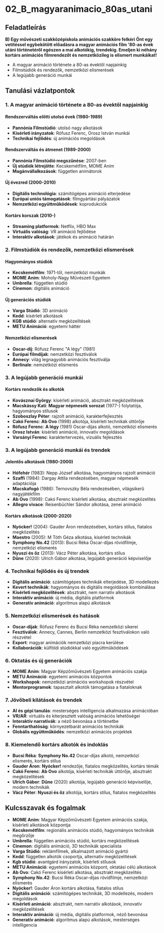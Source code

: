 # 02_B_magyaranimacio_80as_utani

## Feladatleírás

**B) Egy művészeti szakközépiskola animációs szakköre felkéri Önt egy vetítéssel egybekötött előadásra a magyar animációs film '80-as évek utáni történetéről egészen a mai alkotókig, trendekig. Emeljen ki néhány kortárs animációs filmrendezőt és nemzetközileg is elismert munkáikat!**

- A magyar animáció története a 80-as évektől napjainkig
- Filmstúdiók és rendezők, nemzetközi elismerések
- A legújabb generáció munkái

## Tanulási vázlatpontok

### 1. A magyar animáció története a 80-as évektől napjainkig

#### Rendszerváltás előtti utolsó évek (1980-1989)
- **Pannónia Filmstúdió**: utolsó nagy alkotások
- **Kísérleti irányzatok**: Rófusz Ferenc, Orosz István munkái
- **Technikai fejlődés**: új animációs megoldások

#### Rendszerváltás és átmenet (1989-2000)
- **Pannónia Filmstúdió megszűnése**: 2007-ben
- **Új stúdiók létrejötte**: Kecskemétfilm, MOME Anim
- **Magánvállalkozások**: független animátorok

#### Új évezred (2000-2010)
- **Digitális technológia**: számítógépes animáció elterjedése
- **Európai uniós támogatások**: filmgyártási pályázatok
- **Nemzetközi együttműködések**: koprodukciók

#### Kortárs korszak (2010-)
- **Streaming platformok**: Netflix, HBO Max
- **Virtuális valóság**: VR animáció fejlődése
- **Interaktív alkotások**: játékok és animáció határán

### 2. Filmstúdiók és rendezők, nemzetközi elismerések

#### Hagyományos stúdiók
- **Kecskemétfilm**: 1971-től, nemzetközi munkák
- **MOME Anim**: Moholy-Nagy Művészeti Egyetem
- **Umbrella**: független stúdió
- **Cinemon**: digitális animáció

#### Új generációs stúdiók
- **Varga Stúdió**: 3D animáció
- **Kedd**: kísérleti alkotások
- **KGB stúdió**: alternatív megközelítések
- **METU Animáció**: egyetemi háttér

#### Nemzetközi elismerések
- **Oscar-díj**: Rófusz Ferenc "A légy" (1981)
- **Európai filmdíjak**: nemzetközi fesztiválok
- **Annecy**: világ legnagyobb animációs fesztiválja
- **Berlinale**: nemzetközi elismerés

### 3. A legújabb generáció munkái

#### Kortárs rendezők és alkotók
- **Kovásznai György**: kísérleti animáció, absztrakt megközelítések
- **Macskássy Kati**: **Magyar népmesék sorozat** (1977-) folytatója, hagyományos stílusok
- **Szoboszlay Péter**: rajzolt animáció, karakterfejlesztés
- **Cakó Ferenc**: **Ab Ovo** (1998) alkotója, kísérleti technikák úttörője
- **Rófusz Ferenc**: **A légy** (1981) Oscar-díjas alkotó, nemzetközi elismerés
- **Orosz István**: kísérleti animáció, innovatív megoldások
- **Varsányi Ferenc**: karaktertervezés, vizuális fejlesztés

### 3. A legújabb generáció munkái és trendek

#### Jelentős alkotások (1980-2000)
- **Hófehér** (1983): Nepp József alkotása, hagyományos rajzolt animáció
- **Szaffi** (1984): Dargay Attila rendezésében, magyar népmesék adaptációja
- **Macskafogó** (1986): Ternovszky Béla rendezésében, világsikerű nagyjátékfilm
- **Ab Ovo** (1998): Cakó Ferenc kísérleti alkotása, absztrakt megközelítés
- **Allegro vivace**: Reisenbüchler Sándor alkotása, zenei animáció

#### Kortárs alkotások (2000-2020)
- **Nyócker!** (2004): Gauder Áron rendezésében, kortárs stílus, fiatalos megközelítés
- **Maestro** (2005): M Tóth Géza alkotása, kísérleti technikák
- **Symphony No.42** (2013): Bucsi Réka Oscar-díjas rövidfilmje, nemzetközi elismerés
- **Nyuszi és őz** (2013): Vácz Péter alkotása, kortárs stílus
- **Dűne** (2020): Ulrich Gábor alkotása, legújabb generáció képviselője

### 4. Technikai fejlődés és új trendek
- **Digitális animáció**: számítógépes technikák elterjedése, 3D modellezés
- **Kevert technikák**: hagyományos és digitális megoldások kombinálása
- **Kísérleti megközelítések**: absztrakt, nem narratív alkotások
- **Interaktív animáció**: új média, digitális platformok
- **Generatív animáció**: algoritmus alapú alkotások

### 5. Nemzetközi elismerések és hatások
- **Oscar-díjak**: Rófusz Ferenc és Bucsi Réka nemzetközi sikerei
- **Fesztiválok**: Annecy, Cannes, Berlin nemzetközi fesztiválokon való részvétel
- **Export**: magyar animációk nemzetközi piacra kerülése
- **Kollaborációk**: külföldi stúdiókkal való együttműködések

### 6. Oktatás és új generációk
- **MOME Anim**: Magyar Képzőművészeti Egyetem animációs szakja
- **METU Animáció**: egyetemi animációs központok
- **Workshopok**: nemzetközi animációs workshopok részvétel
- **Mentorprogramok**: tapasztalt alkotók támogatása a fiataloknak

### 7. Jövőbeli kilátások és trendek
- **AI és gépi tanulás**: mesterséges intelligencia alkalmazása animációban
- **VR/AR**: virtuális és kiterjesztett valóság animációs lehetőségei
- **Interaktív narratívák**: a néző bevonása a történetbe
- **Fenntarthatóság**: környezetbarát animációs technikák
- **Globális együttműködés**: nemzetközi animációs projektek

### 8. Kiemelendő kortárs alkotók és indoklás
- **Bucsi Réka**: **Symphony No.42** Oscar-díjas alkotó, nemzetközi elismerés, kortárs stílus
- **Gauder Áron**: **Nyócker!** rendezője, fiatalos megközelítés, kortárs témák
- **Cakó Ferenc**: **Ab Ovo** alkotója, kísérleti technikák úttörője, absztrakt megközelítések
- **Ulrich Gábor**: **Dűne** (2020) alkotója, legújabb generáció képviselője, modern technikák
- **Vácz Péter**: **Nyuszi és őz** alkotója, kortárs stílus, fiatalos megközelítés

## Kulcsszavak és fogalmak
- **MOME Anim**: Magyar Képzőművészeti Egyetem animációs szakja, kísérleti alkotások központja
- **Kecskemétfilm**: regionális animációs stúdió, hagyományos technikák megőrzője
- **Umbrella**: független animációs stúdió, kortárs megközelítések
- **Cinemon**: digitális animáció, 3D technikák specialista
- **Varga Stúdió**: reklámfilmek, alkalmazott animáció gyártó
- **Kedd**: független alkotók csoportja, alternatív megközelítések
- **Kgb stúdió**: avantgárd irányzatok, kísérleti stílusok
- **METU Animáció**: egyetemi animációs központ, oktatási célú alkotások
- **Ab Ovo**: Cakó Ferenc kísérleti alkotása, absztrakt megközelítés
- **Symphony No.42**: Bucsi Réka Oscar-díjas rövidfilmje, nemzetközi elismerés
- **Nyócker!**: Gauder Áron kortárs alkotása, fiatalos stílus
- **Digitális animáció**: számítógépes technikák, 3D modellezés, modern megoldások
- **Kísérleti animáció**: absztrakt, nem narratív alkotások, innovatív megközelítések
- **Interaktív animáció**: új média, digitális platformok, néző bevonása
- **Generatív animáció**: algoritmus alapú alkotások, mesterséges intelligencia
